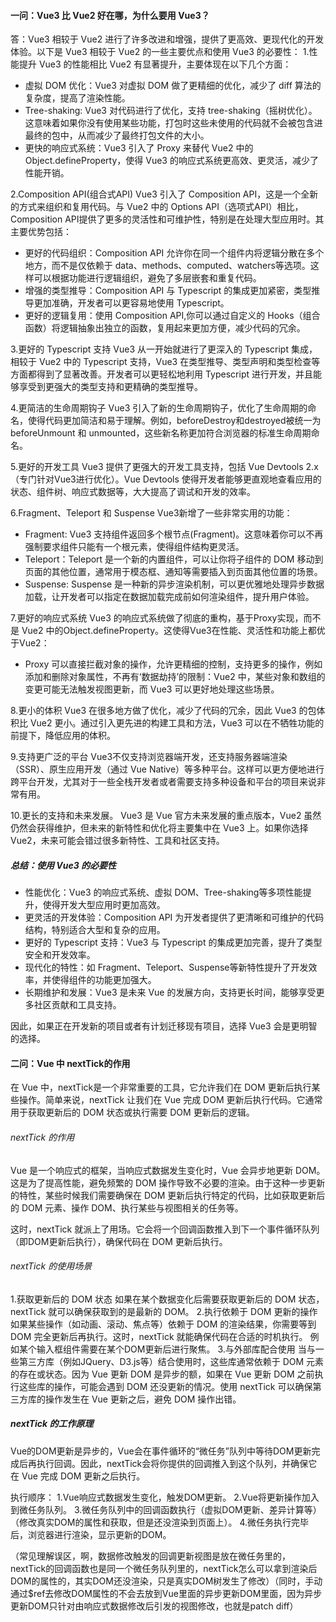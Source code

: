 


#### 一问：Vue3 比 Vue2 好在哪，为什么要用 Vue3？
答：Vue3 相较于 Vue2 进行了许多改进和增强，提供了更高效、更现代化的开发体验。以下是 Vue3 相较于 Vue2 的一些主要优点和使用 Vue3 的必要性：
1.性能提升
Vue3 的性能相比 Vue2 有显著提升，主要体现在以下几个方面：
- 虚拟 DOM 优化：Vue3 对虚拟 DOM 做了更精细的优化，减少了 diff 算法的复杂度，提高了渲染性能。
- Tree-shaking: Vue3 对代码进行了优化，支持 tree-shaking（摇树优化）。这意味着如果你没有使用某些功能，打包时这些未使用的代码就不会被包含进最终的包中，从而减少了最终打包文件的大小。
- 更快的响应式系统：Vue3 引入了 Proxy 来替代 Vue2 中的 Object.defineProperty，使得 Vue3 的响应式系统更高效、更灵活，减少了性能开销。

2.Composition API(组合式API)
Vue3 引入了 Composition API，这是一个全新的方式来组织和复用代码。与 Vue2 中的 Options API（选项式API）相比，Composition API提供了更多的灵活性和可维护性，特别是在处理大型应用时。其主要优势包括：
- 更好的代码组织：Composition API 允许你在同一个组件内将逻辑分散在多个地方，而不是仅依赖于 data、methods、computed、watchers等选项。这样可以根据功能进行逻辑组织，避免了多层嵌套和重复代码。
- 增强的类型推导：Composition API 与 Typescript 的集成更加紧密，类型推导更加准确，开发者可以更容易地使用 Typescript。
- 更好的逻辑复用：使用 Composition API,你可以通过自定义的 Hooks（组合函数）将逻辑抽象出独立的函数，复用起来更加方便，减少代码的冗余。

3.更好的 Typescript 支持
Vue3 从一开始就进行了更深入的 Typescript 集成，相较于 Vue2 中的 Typescript 支持，Vue3 在类型推导、类型声明和类型检查等方面都得到了显著改善。开发者可以更轻松地利用 Typescript 进行开发，并且能够享受到更强大的类型支持和更精确的类型推导。

4.更简洁的生命周期钩子
Vue3 引入了新的生命周期钩子，优化了生命周期的命名，使得代码更加简洁和易于理解。例如，beforeDestroy和destroyed被统一为 beforeUnmount 和 unmounted，这些新名称更加符合浏览器的标准生命周期命名。

5.更好的开发工具
Vue3 提供了更强大的开发工具支持，包括 Vue Devtools 2.x（专门针对Vue3进行优化）。Vue Devtools 使得开发者能够更直观地查看应用的状态、组件树、响应式数据等，大大提高了调试和开发的效率。

6.Fragment、Teleport 和 Suspense
Vue3新增了一些非常实用的功能：
- Fragment: Vue3 支持组件返回多个根节点(Fragment)。这意味着你可以不再强制要求组件只能有一个根元素，使得组件结构更灵活。
- Teleport：Teleport 是一个新的内置组件，可以让你将子组件的 DOM 移动到页面的其他位置，通常用于模态框、通知等需要插入到页面其他位置的场景。
- Suspense: Suspense 是一种新的异步渲染机制，可以更优雅地处理异步数据加载，让开发者可以指定在数据加载完成前如何渲染组件，提升用户体验。

7.更好的响应式系统
Vue3 的响应式系统做了彻底的重构，基于Proxy实现，而不是 Vue2 中的Object.defineProperty。这使得Vue3在性能、灵活性和功能上都优于Vue2：
- Proxy 可以直接拦截对象的操作，允许更精细的控制，支持更多的操作，例如添加和删除对象属性，不再有‘数据劫持’的限制：Vue2 中，某些对象和数组的变更可能无法触发视图更新，而 Vue3 可以更好地处理这些场景。

8.更小的体积
Vue3 在很多地方做了优化，减少了代码的冗余，因此 Vue3 的包体积比 Vue2 更小。通过引入更先进的构建工具和方法，Vue3 可以在不牺牲功能的前提下，降低应用的体积。

9.支持更广泛的平台
Vue3不仅支持浏览器端开发，还支持服务器端渲染（SSR）、原生应用开发（通过 Vue Native）等多种平台。这样可以更方便地进行跨平台开发，尤其对于一些全栈开发者或者需要支持多种设备和平台的项目来说非常有用。

10.更长的支持和未来发展。
Vue3 是 Vue 官方未来发展的重点版本，Vue2 虽然仍然会获得维护，但未来的新特性和优化将主要集中在 Vue3 上。如果你选择Vue2，未来可能会错过很多新特性、工具和社区支持。

##### 总结：使用 Vue3 的必要性
- 性能优化：Vue3 的响应式系统、虚拟 DOM、Tree-shaking等多项性能提升，使得开发大型应用时更加高效。
- 更灵活的开发体验：Composition API 为开发者提供了更清晰和可维护的代码结构，特别适合大型和复杂的应用。
- 更好的 Typescript 支持：Vue3 与 Typescript 的集成更加完善，提升了类型安全和开发效率。
- 现代化的特性：如 Fragment、Teleport、Suspense等新特性提升了开发效率，并使得组件的功能更加强大。
- 长期维护和发展：Vue3 是未来 Vue 的发展方向，支持更长时间，能够享受更多社区贡献和工具支持。

因此，如果正在开发新的项目或者有计划迁移现有项目，选择 Vue3 会是更明智的选择。


#### 二问：Vue 中 nextTick的作用
在 Vue 中，nextTick是一个非常重要的工具，它允许我们在 DOM 更新后执行某些操作。简单来说，nextTick 让我们在 Vue 完成 DOM 更新后执行代码。它通常用于获取更新后的 DOM 状态或执行需要 DOM 更新后的逻辑。

###### nextTick 的作用
Vue 是一个响应式的框架，当响应式数据发生变化时，Vue 会异步地更新 DOM。这是为了提高性能，避免频繁的 DOM 操作导致不必要的渲染。由于这种一步更新的特性，某些时候我们需要确保在 DOM 更新后执行特定的代码，比如获取更新后的 DOM 元素、操作 DOM、执行某些与视图相关的任务等。

这时，nextTick 就派上了用场。它会将一个回调函数推入到下一个事件循环队列（即DOM更新后执行），确保代码在 DOM 更新后执行。

###### nextTick 的使用场景
1.获取更新后的 DOM 状态
如果在某个数据变化后需要获取更新后的 DOM 状态，nextTick 就可以确保获取到的是最新的 DOM。
2.执行依赖于 DOM 更新的操作
如果某些操作（如动画、滚动、焦点等）依赖于 DOM 的渲染结果，你需要等到 DOM 完全更新后再执行。这时，nextTick 就能确保代码在合适的时机执行。 例如某个输入框组件需要在某个DOM更新后进行聚焦。
3.与外部库配合使用
当与一些第三方库（例如JQuery、D3.js等）结合使用时，这些库通常依赖于 DOM 元素的存在或状态。因为 Vue 更新 DOM 是异步的额，如果在 Vue 更新 DOM 之前执行这些库的操作，可能会遇到 DOM 还没更新的情况。使用 nextTick 可以确保第三方库的操作发生在 Vue 更新之后，避免 DOM 操作出错。

##### nextTick 的工作原理
Vue的DOM更新是异步的，Vue会在事件循环的“微任务”队列中等待DOM更新完成后再执行回调。因此，nextTick会将你提供的回调推入到这个队列，并确保它在 Vue 完成 DOM 更新之后执行。

执行顺序：
1.Vue响应式数据发生变化，触发DOM更新。
2.Vue将更新操作加入到微任务队列。
3.微任务队列中的回调函数执行（虚拟DOM更新、差异计算等）（修改真实DOM的属性和获取，但是还没渲染到页面上）。
4.微任务执行完毕后，浏览器进行渲染，显示更新的DOM。

（常见理解误区，啊，数据修改触发的回调更新视图是放在微任务里的，nextTick的回调函数也是同一个微任务队列里的，nextTick怎么可以拿到渲染后DOM的属性的，其实DOM还没渲染，只是真实DOM树发生了修改）（同时，手动通过$ref去修改DOM属性的不会去放到Vue里面的异步更新DOM里面，因为异步更新DOM只针对由响应式数据修改后引发的视图修改，也就是patch diff）